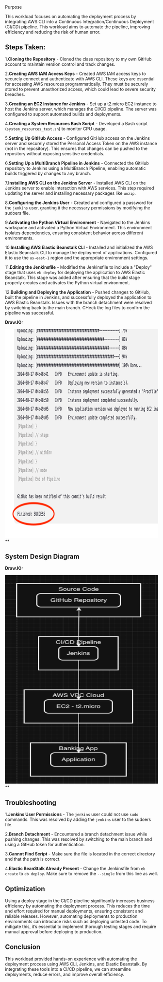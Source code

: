 Purpose

This workload focuses on automating the deployment process by integrating AWS CLI into a Continuous Integration/Continuous Deployment (CI/CD) pipeline. This workload aims to automate the pipeline, improving efficiency and reducing the risk of human error.

## Steps Taken:

1.**Cloning the Repository**   - Cloned the class repository to my own GitHub account to maintain version control and track changes.

2.**Creating AWS IAM Access Keys**   - Created AWS IAM access keys to securely connect and authenticate with AWS CLI. These keys are essential for accessing AWS resources programmatically. They must be securely stored to prevent unauthorized access, which could lead to severe security breaches.

3.**Creating an EC2 Instance for Jenkins**   - Set up a t2.micro EC2 instance to host the Jenkins server, which manages the CI/CD pipeline. The server was configured to support automated builds and deployments.

4.**Creating a System Resources Bash Script**   - Developed a Bash script (`system_resources_test.sh`) to monitor CPU usage.

5.**Setting Up GitHub Access**   - Configured GitHub access on the Jenkins server and securely stored the Personal Access Token on the AWS instance (not in the repository). This ensures that changes can be pushed to the repository without exposing sensitive credentials.

6.**Setting Up a MultiBranch Pipeline in Jenkins**   - Connected the GitHub repository to Jenkins using a MultiBranch Pipeline, enabling automatic builds triggered by changes to any branch.

7.**Installing AWS CLI on the Jenkins Server**   - Installed AWS CLI on the Jenkins server to enable interaction with AWS services. This step required updating the server and installing necessary packages like `unzip`.

8.**Configuring the Jenkins User**   - Created and configured a password for the `jenkins` user, granting it the necessary permissions by modifying the sudoers file.

9.**Activating the Python Virtual Environment**   - Navigated to the Jenkins workspace and activated a Python Virtual Environment. This environment isolates dependencies, ensuring consistent behavior across different environments.

10.**Installing AWS Elastic Beanstalk CLI**    - Installed and initialized the AWS Elastic Beanstalk CLI to manage the deployment of applications. Configured it to use the `us-east-1` region and the appropriate environment settings.

11.**Editing the Jenkinsfile**    - Modified the Jenkinsfile to include a "Deploy" stage that uses `eb deploy` for deploying the application to AWS Elastic Beanstalk. This stage was added after ensuring that the build stage properly creates and activates the Python virtual environment.

12.**Building and Deploying the Application**    - Pushed changes to GitHub, built the pipeline in Jenkins, and successfully deployed the application to AWS Elastic Beanstalk. Issues with the branch detachment were resolved by switching back to the main branch. CHeck the log files to confirm the pipeline was successful.

**Draw.IO:**

<img src="./Image2.png" style="width:6.5in;height:7.14375in" />**  

## System Design Diagram

**Draw.IO:**

<img src="./Image1.png" style="width:6.5in;height:7.14375in" />**  

## Troubleshooting

1.**Jenkins User Permissions**   - The `jenkins` user could not use `sudo` commands. This was resolved by adding the `jenkins` user to the sudoers file.

2.**Branch Detachment**   - Encountered a branch detachment issue while pushing changes. This was resolved by switching to the main branch and using a GitHub token for authentication.

3.**Cannot Find Script**   - Make sure the file is located in the correct directory and that the path is correct.

4.**Elastic BeanStalk Already Present**   - Change the Jenkinsfile from  `eb create` to  `eb deploy`. Make sure to remove the  `--single` from this line as well.


## Optimization

Using a deploy stage in the CI/CD pipeline significantly increases business efficiency by automating the deployment process. This reduces the time and effort required for manual deployments, ensuring consistent and reliable releases. However, automating deployments to production environments can introduce risks such as deploying untested code. To mitigate this, it’s essential to implement thorough testing stages and require manual approval before deploying to production.

## Conclusion

This workload provided hands-on experience with automating the deployment process using AWS CLI, Jenkins, and Elastic Beanstalk. By integrating these tools into a CI/CD pipeline, we can streamline deployments, reduce errors, and improve overall efficiency.
